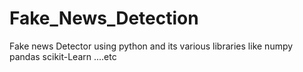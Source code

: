 # Fake_News_Detection
Fake news Detector using python and its various libraries like numpy pandas scikit-Learn ....etc
